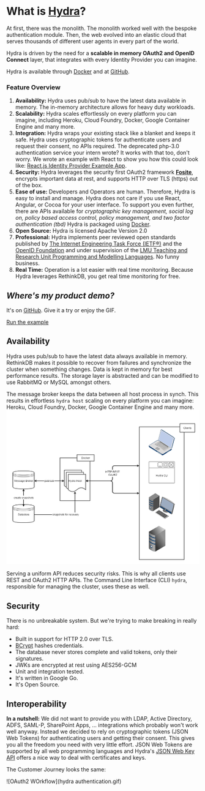 # What is [Hydra](https://github.com/ory-am/hydra)?

At first, there was the monolith. The monolith worked well with the bespoke authentication module.
Then, the web evolved into an elastic cloud that serves thousands of different user agents
in every part of the world.

Hydra is driven by the need for a **scalable in memory
OAuth2 and OpenID Connect** layer, that integrates with every Identity Provider you can imagine.

Hydra is available through [Docker](https://hub.docker.com/r/oryam/hydra/) and at [GitHub](https://github.com/ory-am/hydra).

### Feature Overview

1. **Availability:** Hydra uses pub/sub to have the latest data available in memory. The in-memory architecture allows for heavy duty workloads.
2. **Scalability:** Hydra scales effortlessly on every platform you can imagine, including Heroku, Cloud Foundry, Docker,
Google Container Engine and many more.
3. **Integration:** Hydra wraps your existing stack like a blanket and keeps it safe. Hydra uses cryptographic tokens for authenticate users and request their consent, no APIs required.
The deprecated php-3.0 authentication service your intern wrote? It works with that too, don't worry.
We wrote an example with React to show you how this could look like: [React.js Identity Provider Example App](https://github.com/ory-am/hydra-idp-react).
4. **Security:** Hydra leverages the security first OAuth2 framework **[Fosite](https://github.com/ory-am/fosite)**,
encrypts important data at rest, and supports HTTP over TLS (https) out of the box.
5. **Ease of use:** Developers and Operators are human. Therefore, Hydra is easy to install and manage. Hydra does not care if you use React, Angular, or Cocoa for your user interface.
To support you even further, there are APIs available for *cryptographic key management, social log on, policy based access control, policy management, and two factor authentication (tbd)*
Hydra is packaged using [Docker](https://hub.docker.com/r/oryam/hydra/).
6. **Open Source:** Hydra is licensed Apache Version 2.0
7. **Professional:** Hydra implements peer reviewed open standards published by [The Internet Engineering Task Force (IETF®)](https://www.ietf.org/) and the [OpenID Foundation](https://openid.net/)
and under supervision of the [LMU Teaching and Research Unit Programming and Modelling Languages](http://www.en.pms.ifi.lmu.de). No funny business.
8. **Real Time:** Operation is a lot easier with real time monitoring. Because Hydra leverages RethinkDB, you get real time monitoring for free.

## *Where's my product demo?*

It's on [GitHub](https://github.com/ory-am/hydra#run-the-example). Give it a try or enjoy the GIF.

[Run the example](run-the-example.gif)

## Availability

Hydra uses pub/sub to have the latest data always available in memory. RethinkDB makes it possible to recover from failures and synchronize the cluster when something changes. Data is kept in memory for best performance results. The storage layer is abstracted and can be modified to use RabbitMQ or MySQL amongst others.

The message broker keeps the data between all host process in synch. This results in effortless `hydra host` scaling on every platform you can imagine: Heroku, Cloud Foundry, Docker, Google Container Engine and many more.![](hydra-arch.png)

Serving a uniform API reduces security risks. This is why all clients use REST and OAuth2 HTTP APIs. The Command Line Interface (CLI) `hydra`, responsible for managing the cluster, uses these as well.

## Security

There is no unbreakable system. But we're trying to make breaking in really hard:

- Built in support for HTTP 2.0 over TLS.
- [BCrypt](https://en.wikipedia.org/wiki/Bcrypt) hashes credentials.
- The database never stores complete and valid tokens, only their signatures.
- JWKs are encrypted at rest using AES256-GCM
- Unit and integration tested.
- It's written in Google Go.
- It's Open Source.

## Interoperability

**In a nutshell:** We did not want to provide you with LDAP, Active Directory, ADFS, SAML-P, SharePoint Apps, ... integrations which probably won't work well anyway. Instead we decided to rely on cryptographic tokens (JSON Web Tokens) for authenticating users and getting their consent. This gives you all the freedom you need with very little effort. JSON Web Tokens are supported by all web programming languages and Hydra's [JSON Web Key API](jwk.html) offers a nice way to deal with certificates and keys.

The Customer Journey looks the same:

![OAuth2 WOrkflow](hydra authentication.gif)
